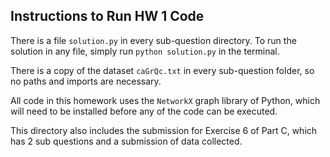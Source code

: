 ## Instructions to Run HW 1 Code

There is a file `solution.py` in every sub-question directory.
To run the solution in any file, simply run `python solution.py` in the terminal.

There is a copy of the dataset `caGrQc.txt` in every sub-question folder, so no paths and imports are necessary.

All code in this homework uses the `NetworkX` graph library of Python, which will need to be installed before any of the code can be executed.

This directory also includes the submission for Exercise 6 of Part C, which has 2 sub questions and a submission of data collected.
